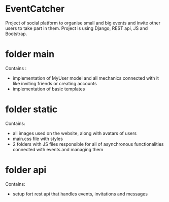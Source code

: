 # EventCatcher
Project of social platform to organise small and big events and invite other users to take part in them.  Project is using Django, REST api, JS and Bootstrap.

# folder main
Contains :
  - implementation of MyUser model and all mechanics connected with it like inviting friends or creating accounts
  - implementation of basic templates
  

# folder static
Contains:
  - all images used on the website, along with avatars of users
  - main.css file with styles
  - 2 folders with JS files responsible for all of asynchronous functionalities connected with events and managing them
  
# folder api
Contains:
  - setup fort rest api that handles events, invitations and messages
